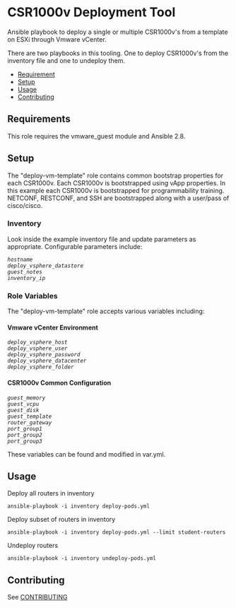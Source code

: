 # CSR1000v Deployment Tool

Ansible playbook to deploy a single or multiple CSR1000v's
from a template on ESXi through Vmware vCenter.

There are two playbooks in this tooling. One to deploy
CSR1000v's from the inventory file and one to undeploy them.


* [Requirement](#requirements)
* [Setup](#setup)
* [Usage](#usage)
* [Contributing](#contributing)

## Requirements

This role requires the vmware_guest module and Ansible 2.8.

## Setup

The "deploy-vm-template" role contains common bootstrap properties for each CSR1000v.
Each CSR1000v is bootstrapped using vApp properties. In this example each CSR1000v
is bootstrapped for programmability training. NETCONF, RESTCONF, and SSH are bootstrapped
along with a user/pass of cisco/cisco.

### Inventory

Look inside the example inventory file and update parameters as appropriate.
Configurable parameters include:

*`hostname`*\
*`deploy_vsphere_datastore`*\
*`guest_notes`*\
*`inventory_ip`*

### Role Variables

The "deploy-vm-template" role accepts various variables including:

#### Vmware vCenter Environment

*`deploy_vsphere_host`*\
*`deploy_vsphere_user`*\
*`deploy_vsphere_password`*\
*`deploy_vsphere_datacenter`*\
*`deploy_vsphere_folder`*

#### CSR1000v Common Configuration

*`guest_memory`*\
*`guest_vcpu`*\
*`guest_disk`*\
*`guest_template`*\
*`router_gateway`*\
*`port_group1`*\
*`port_group2`*\
*`port_group3`*

These variables can be found and modified in var.yml.

## Usage

Deploy all routers in inventory
```
ansible-playbook -i inventory deploy-pods.yml
```

Deploy subset of routers in inventory
```
ansible-playbook -i inventory deploy-pods.yml --limit student-routers
```

Undeploy routers
```
ansible-playbook -i inventory undeploy-pods.yml
```

## Contributing
See [CONTRIBUTING](./CONTRIBUTING.md)